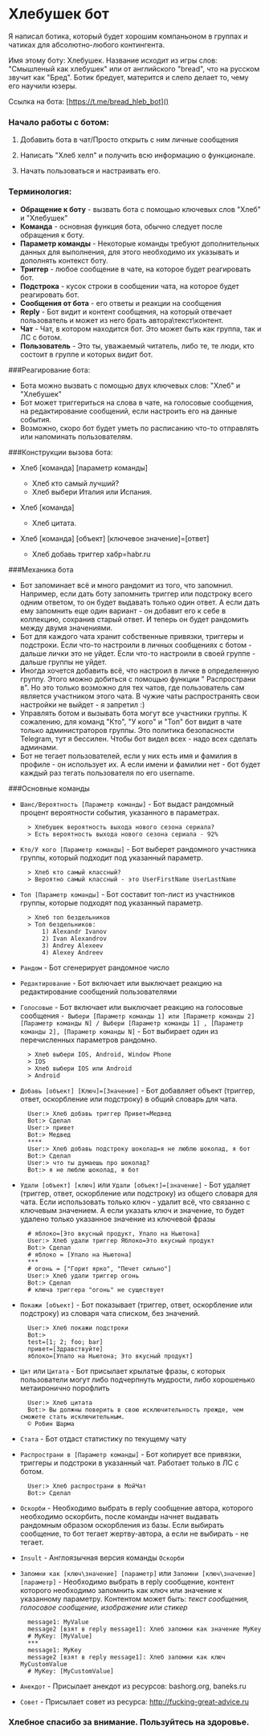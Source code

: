 # Хлебушек бот

Я написал ботика, который будет хорошим компаньоном в группах и чатиках для абсолютно-любого контингента.

Имя этому боту: Хлебушек. Название исходит из игры слов: "Смышленый как хлебушек" или от английского "bread", что на
русском звучит как "Бред". Ботик бредует, матерится и слепо делает то, чему его научили юзеры.

Ссылка на бота: [https://t.me/bread_hleb_bot]()

### Начало работы с ботом:

1) Добавить бота в чат/Просто открыть с ним личные сообщения

2) Написать "Хлеб хелп" и получить всю информацию о функционале.

3) Начать пользоваться и настраивать его.

### Терминология:

- **Обращение к боту** - вызвать бота с помощью ключевых слов "Хлеб" и "Хлебушек"
- **Команда** - основная функция бота, обычно следует после обращения к боту.
- **Параметр команды** - Некоторые команды требуют дополнительных данных для выполнения, для этого необходимо их
  указывать и дополнять контекст боту.
- **Триггер** - любое сообщение в чате, на которое будет реагировать бот.
- **Подстрока** - кусок строки в сообщении чата, на которое будет реагировать бот.
- **Сообщения от бота** - его ответы и реакции на сообщения
- **Reply** - Бот видит и контент сообщения, на который отвечает пользователь и может из него брать автора\текст\контент.
- **Чат** - Чат, в котором находится бот. Это может быть как группа, так и ЛС с ботом. 
- **Пользователь** - Это ты, уважаемый читатель, либо те, те люди, кто состоит в группе и которых видит бот.

###Реагирование бота:

- Бота можно вызвать с помощью двух ключевых слов: "Хлеб" и "Хлебушек"
- Бот может триггериться на слова в чате, на голосовые сообщения, на редактирование сообщений, если настроить его на
  данные события.
- Возможно, скоро бот будет уметь по расписанию что-то отправлять или напоминать пользователям.

###Конструкции вызова бота:

- Хлеб [команда] [параметр команды]
    - Хлеб кто самый лучший?
    - Хлеб выбери Италия или Испания.

- Хлеб [команда]
    - Хлеб цитата.

- Хлеб [команда] [объект] [ключевое значение]=[ответ]
    - Хлеб добавь триггер хабр=habr.ru

###Механика бота

- Бот запоминает всё и много рандомит из того, что запомнил. Например, если дать боту запомнить триггер или подстроку
  всего одним ответом, то он будет выдавать только один ответ. А если дать ему запомнить еще один вариант - он добавит
  его к себе в коллекцию, сохранив старый ответ. И теперь он будет рандомить между двумя значениями.
- Бот для каждого чата хранит собственные привязки, триггеры и подстроки. Если что-то настроили в личных сообщениях с
  ботом - дальше лички это не уйдет. Если что-то настроили в своей группе - дальше группы не уйдет.
- Иногда хочется добавить всё, что настроил в личке в определенную группу. Этого можно добиться с помощью функции "
  Распространи в". Но это только возможно для тех чатов, где пользователь сам является участником этого чата. В чужие
  чаты распространять свои настройки не выйдет - я запретил :)
- Управлять ботом и вызывать бота могут все участники группы. К сожалению, для команд "Кто", "У кого" и "Топ" бот видит
  в чате только администраторов группы. Это политика безопасности Telegram, тут я бессилен. Чтобы бот видел всех - надо
  всех сделать админами.
- Бот не тегает пользователей, если у них есть имя и фамилия в профиле - он использует их. А если имени и фамилии нет -
  бот будет каждый раз тегать пользователя по его username.

###Основные команды

- `Шанс/Вероятность [Параметр команды]` - Бот выдаст рандомный процент вероятности события, указанного в параметрах.

        > Хлебушек вероятность выхода нового сезона сериала?
        > Есть вероятность выхода нового сезона сериала - 92%

- `Кто/У кого [Параметр команды]` - Бот выберет рандомного участника группы, который подходит под указанный параметр.

        > Хлеб кто самый классный?
        > Вероятно самый классный - это UserFirstName UserLastName

- `Топ [Параметр команды]` - Бот составит топ-лист из участников группы, которые подходят под указанный параметр.

        > Хлеб топ бездельников
        > Топ бездельников:
            1) Alexandr Ivanov 
            2) Ivan Alexandrov
            3) Andrey Alexeev
            4) Alexey Andreev

- `Рандом` - Бот сгенерирует рандомное число
- `Редактирование` - Бот включает или выключает реакцию на редактирование сообщений пользователями
- `Голосовые` - Бот включает или выключает реакцию на голосовые сообщения
-` Выбери [Параметр команды 1] или [Параметр команды 2] [Параметр команды N] / Выбери [Параметр команды 1]
  , [Параметр команды 2], [Параметр команды N]` - Бот выбирает один из перечисленных параметров рандомно.
        
        > Хлеб выбери IOS, Android, Window Phone
        > IOS
        > Хлеб выбери IOS или Android
        > Android

- `Добавь [объект] [Ключ]=[Значение]` - Бот добавляет объект (триггер, ответ, оскорбление или подстроку) в общий
  словарь для чата.

        User:> Хлеб добавь триггер Привет=Медвед
        Bot:> Сделал
        User:> привет
        Bot:> Медвед
        ****
        User:> Хлеб добавь подстроку шоколад=я не люблю шоколад, я бот
        Bot:> Сделал
        User:> что ты думаешь про шоколад?
        Bot:> я не люблю шоколад, я бот


- `Удали [объект] [ключ]` или `Удали [объект]=[значение]` - Бот удаляет (триггер, ответ, оскорбление или подстроку) из общего словаря
  для чата. Если использовать только ключ - удалит всё, что связанно с ключевым значением. А если указать ключ и значение, то будет удалено только указанное значение из ключевой фразы
        
        # яблоко=[Это вкусный продукт, Упало на Ньютона]
        User:> Хлеб удали триггер Яблоко=Это вкусный продукт
        Bot:> Сделал
        # яблоко = [Упало на Ньютона]
        ***
        # огонь = ["Горит ярко", "Печет сильно"]
        User:> Хлеб удали триггер огонь
        Bot:> Сделал
        # ключа триггера "огонь" не существует

- `Покажи [объект]` - Бот показывает (триггер, ответ, оскорбление или подстроку) из словаря чата списком, без
  значений.

        User:> Хлеб покажи подстроки
        Bot:> 
        test=[1; 2; foo; bar]
        привет=[Здравствуйте]
        яблоко=[Упало на Ньютона; Это вкусный продукт]


- `Цит` или `Цитата` - Бот присылает крылатые фразы, с которых пользователи могут либо подчерпнуть мудрости, либо
  хорошенько метаиронично порофлить

        User:> Хлеб цитата
        Bot:> Вы должны поверить в свою исключительность прежде, чем сможете стать исключительным. 
        © Робин Шарма


- `Стата` - Бот отдаст статистику по текущему чату

- `Распространи в [Параметр команды]` - Бот копирует все привязки, триггеры и подстроки в указанный чат. Работает только в
  ЛС с ботом.

        User:> Хлеб распространи в МойЧат
        Bot:> Сделал

- `Оскорби` - Необходимо выбрать в reply сообщение автора, которого необходимо оскорбить, после команды начнет выдавать рандомным образом оскорбления из базы. Если выбирать сообщение, то бот тегает жертву-автора, а если не выбирать - не тегает.

- `Insult` - Англоязычная версия команды `Оскорби`

- `Запомни как [ключ\значение] [параметр]` или `Запомни [ключ\значение] [параметр]` - Необходимо выбрать в reply сообщение, контент которого необходимо запомнить как ключ или значение к указанному параметру. Контентом может быть: *текст сообщения, голосовое сообщение, изображение или стикер*
      
        message1: MyValue
        message2 [взят в reply message1]: Хлеб запомни как значение MyKey
        # MyKey: [MyValue]
        ***
        message1: MyKey
        message2 [взят в reply message1]: Хлеб запомни как ключ MyCustomValue
        # MyKey: [MyCustomValue]

- `Анекдот` - Присылает анекдот из ресурсов: bashorg.org, baneks.ru
- `Совет` - Присылает совет из ресурса: http://fucking-great-advice.ru
### Хлебное спасибо за внимание. Пользуйтесь на здоровье.

